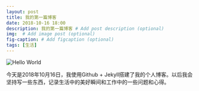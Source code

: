 ```yaml
---
layout: post
title: 我的第一篇博客
date: 2018-10-16 18:00
description: 我的第一篇博客 # Add post description (optional)
img:  # Add image post (optional)
fig-caption: # Add figcaption (optional)
tags: [生活]
---
```

![Hello World]({{site.baseurl}}/assets/img/hello-world.jpg)

今天是2018年10月16日，我使用Github + Jekyll搭建了我的个人博客。以后我会坚持写一些东西，记录生活中的美好瞬间和工作中的一些问题和心得。
